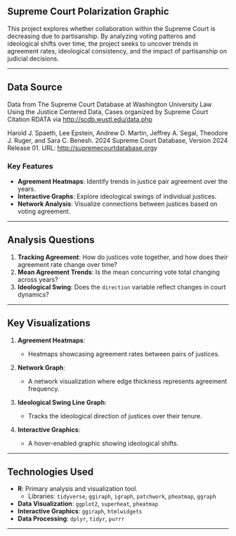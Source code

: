 ## Supreme Court Polarization Graphic
This project explores whether collaboration within the Supreme Court is decreasing due to partisanship. By analyzing voting patterns and ideological shifts over time, the project seeks to uncover trends in agreement rates, ideological consistency, and the impact of partisanship on judicial decisions.

---
## Data Source
Data from The Supreme Court Database at Washington University Law
Using the Justice Centered Data, Cases organized by Supreme Court Citation
RDATA via <http://scdb.wustl.edu/data.php>

Harold J. Spaeth, Lee Epstein, Andrew D. Martin, Jeffrey A. Segal, Theodore J. Ruger, and Sara C. Benesh. 2024 Supreme Court Database, Version 2024 Release 01. URL: <http://supremecourtdatabase.org>y


### Key Features
- **Agreement Heatmaps**: Identify trends in justice pair agreement over the years.
- **Interactive Graphs**: Explore ideological swings of individual justices.
- **Network Analysis**: Visualize connections between justices based on voting agreement.

---

## Analysis Questions

1. **Tracking Agreement**: How do justices vote together, and how does their agreement rate change over time?
2. **Mean Agreement Trends**: Is the mean concurring vote total changing across years?
3. **Ideological Swing**: Does the `direction` variable reflect changes in court dynamics?

---

## Key Visualizations

1. **Agreement Heatmaps**:
   - Heatmaps showcasing agreement rates between pairs of justices.

2. **Network Graph**:
   - A network visualization where edge thickness represents agreement frequency.

3. **Ideological Swing Line Graph**:
   - Tracks the ideological direction of justices over their tenure.

4. **Interactive Graphics**:
   - A hover-enabled graphic showing ideological shifts.

---

## Technologies Used

- **R**: Primary analysis and visualization tool.
  - Libraries: `tidyverse`, `ggiraph`, `igraph`, `patchwork`, `pheatmap`, `ggraph`
- **Data Visualization**: `ggplot2`, `superheat`, `pheatmap`
- **Interactive Graphics**: `ggiraph`, `htmlwidgets`
- **Data Processing**: `dplyr`, `tidyr`, `purrr`

---
